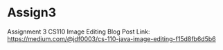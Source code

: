 # Assign3
Assignment 3 CS110 Image Editing
Blog Post Link: https://medium.com/@jdf0003/cs-110-java-image-editing-f15d8fb6d5b6
